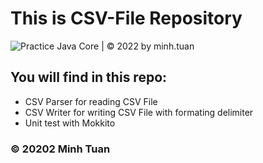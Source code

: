 # This is CSV-File Repository
![Practice Java Core | © 2022 by minh.tuan]()

## You will find in this repo:

* CSV Parser for reading CSV File 
* CSV Writer for writing CSV File with formating delimiter
* Unit test with Mokkito

### © 20202 Minh Tuan 
